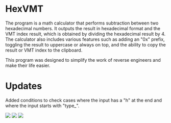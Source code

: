 # HexVMT
The program is a math calculator that performs subtraction between two hexadecimal numbers. It outputs the result in hexadecimal format and the VMT index result, which is obtained by dividing the hexadecimal result by 4. The calculator also includes various features such as adding an "0x" prefix, toggling the result to uppercase or always on top, and the ability to copy the result or VMT index to the clipboard.

This program was designed to simplify the work of reverse engineers and make their life easier.

# Updates
Added conditions to check cases where the input has a "h" at the end and where the input starts with "type_".

![](https://user-images.githubusercontent.com/88494182/227675543-44a93661-d438-4dba-880e-681835cd4888.PNG)
![](https://user-images.githubusercontent.com/88494182/227674742-2efa8a8c-c607-4190-a34d-58789b544681.PNG)
![](https://user-images.githubusercontent.com/88494182/227674743-e6db4c72-963a-4a39-857f-aed50a05a68e.PNG)
